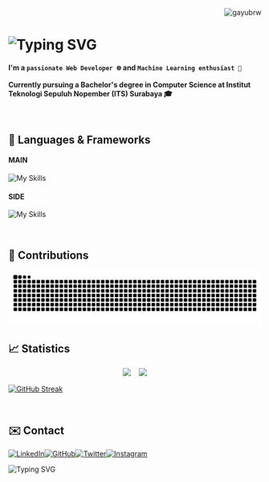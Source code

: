 <!-- profile view -->
<p align="right"> <img src="https://komarev.com/ghpvc/?username=gayubrw&label=Visitors&color=0e75b6&style=flat" alt="gayubrw" />

<!-- WWelcome Message -->
<h1 align="left"><img src="https://readme-typing-svg.demolab.com?font=Fira+Code&weight=600&size=31&duration=2000&pause=2000&width=390&lines=Hi%2C+I'm+Gayu;Welcome+To+My+Github" alt="Typing SVG" /></h1>

<!-- Bio -->
<h4 align="left">
  I'm a <code>passionate Web Developer 🌐</code> and <code>Machine Learning enthusiast 🤖</code> </br></br> Currently pursuing a Bachelor's degree in Computer Science at Institut Teknologi Sepuluh Nopember (ITS) Surabaya 🎓
</h4>

<!-- Languages & Frameworks -->
</br>
<h2>🔧 Languages & Frameworks</h2>
<h4>MAIN</h4>

![My Skills](https://skillicons.dev/icons?i=html,css,js,ts,php,tailwind,react,nextjs,vue,laravel,nodejs,bun,express,sequelize,prisma,mysql,postgres)

<H4>SIDE</H4>

![My Skills](https://skillicons.dev/icons?i=py,c,cpp,cs)

</br>

<!-- Contributions -->
<h2>🤝 Contributions</h2>

<img alt="snake contribution" src="https://raw.githubusercontent.com/gayubrw/gayubrw/output/github-contribution-grid-snake-dark.svg"/>

</br>

<!-- Statistics -->
<h2>📈 Statistics</h2>
<div align="left" style="display: flex; align-items: center; justify-content: center; gap: 16px;">
    <a href="https://github.com/gayubrw">
        <img height="180em" src="https://github-readme-stats-eight-theta.vercel.app/api?username=gayubrw&show_icons=true&theme=algolia&include_all_commits=true&count_private=true&bg_color=0000"/>
    </a>
    <a href="https://github.com/gayubrw">
        <img height="180em" src="https://github-readme-stats-eight-theta.vercel.app/api/top-langs/?username=gayubrw&layout=compact&langs_count=8&theme=algolia&bg_color=0000"/>
    </a>
</div>


<a href="https://git.io/streak-stats"><img src="https://streak-stats.demolab.com?user=gayubrw&theme=transparent&border_radius=5" alt="GitHub Streak" /></a>

<!-- Contact -->
<br/>
<h2>✉️ Contact</h2>

<div style="display: flex;">
  <a href="https://www.linkedin.com/in/gayubrw/">
    <img src="https://img.shields.io/badge/LinkedIn-0077B5?style=for-the-badge&logo=linkedin&logoColor=white" alt="LinkedIn" />
  </a>
  <a href="https://github.com/gayubrw">
    <img src="https://img.shields.io/badge/GitHub-100000?style=for-the-badge&logo=github&logoColor=white" alt="GitHub" />
  </a>
  <a href="https://twitter.com/nblvna_">
    <img src="https://img.shields.io/badge/Twitter-1DA1F2?style=for-the-badge&logo=twitter&logoColor=white" alt="Twitter" />
  </a>
  <a href="https://www.instagram.com/gayubrw_/">
    <img src="https://img.shields.io/badge/Instagram-E4405F?style=for-the-badge&logo=instagram&logoColor=white" alt="Instagram" />
  </a>
</div>

<p><img src="https://readme-typing-svg.demolab.com?font=Fira+Code&weight=500&size=22&duration=2000&pause=2000&width=1500&lines=As+a+student%2C+I%E2%80%99m+always+looking+for+ways+to+improve.;+Please+don't+hesitate+to+share+any+feedback+or+suggestions!;Whether+it%E2%80%99s+about+my+projects%2C+coding+practices%2C+or+anything+else.;Your+insights+will+be+truly+appreciated.;Thank+you+for+your+time+and+support!" alt="Typing SVG" /></p>
